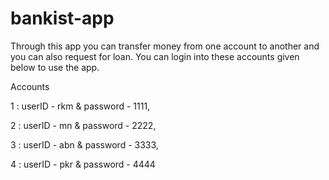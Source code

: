 # bankist-app
Through this app you can transfer money from one account to another and you can also request for loan.
You can login into these accounts given below to use the app.

Accounts

1 : userID - rkm & password - 1111,

2 : userID - mn & password - 2222,

3 : userID - abn & password - 3333,

4 : userID - pkr & password - 4444
